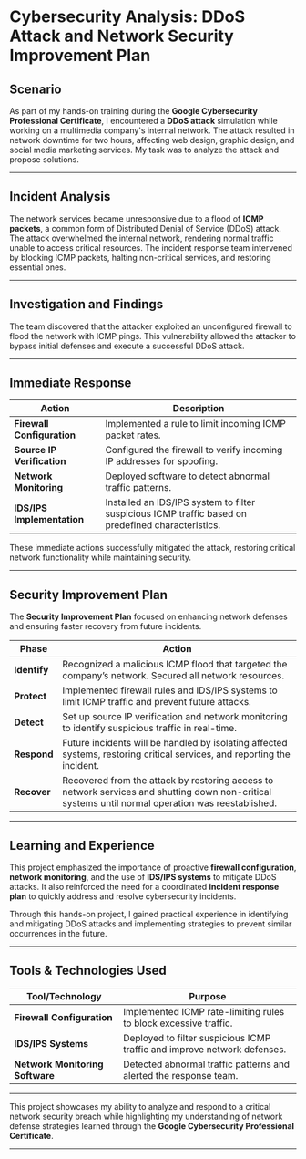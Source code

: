 # Cybersecurity Analysis: DDoS Attack and Network Security Improvement Plan

## Scenario

As part of my hands-on training during the **Google Cybersecurity Professional Certificate**, I encountered a **DDoS attack** simulation while working on a multimedia company's internal network. The attack resulted in network downtime for two hours, affecting web design, graphic design, and social media marketing services. My task was to analyze the attack and propose solutions.

---

## Incident Analysis

The network services became unresponsive due to a flood of **ICMP packets**, a common form of Distributed Denial of Service (DDoS) attack. The attack overwhelmed the internal network, rendering normal traffic unable to access critical resources. The incident response team intervened by blocking ICMP packets, halting non-critical services, and restoring essential ones.

---

## Investigation and Findings

The team discovered that the attacker exploited an unconfigured firewall to flood the network with ICMP pings. This vulnerability allowed the attacker to bypass initial defenses and execute a successful DDoS attack.

---

## Immediate Response

| **Action**                                | **Description**                                                                                  |
|-------------------------------------------|--------------------------------------------------------------------------------------------------|
| **Firewall Configuration**                | Implemented a rule to limit incoming ICMP packet rates.                                           |
| **Source IP Verification**                | Configured the firewall to verify incoming IP addresses for spoofing.                             |
| **Network Monitoring**                    | Deployed software to detect abnormal traffic patterns.                                            |
| **IDS/IPS Implementation**                | Installed an IDS/IPS system to filter suspicious ICMP traffic based on predefined characteristics. |

These immediate actions successfully mitigated the attack, restoring critical network functionality while maintaining security.

---

## Security Improvement Plan

The **Security Improvement Plan** focused on enhancing network defenses and ensuring faster recovery from future incidents.

| **Phase**     | **Action**                                                                                     |
|---------------|------------------------------------------------------------------------------------------------|
| **Identify**  | Recognized a malicious ICMP flood that targeted the company’s network. Secured all network resources. |
| **Protect**   | Implemented firewall rules and IDS/IPS systems to limit ICMP traffic and prevent future attacks. |
| **Detect**    | Set up source IP verification and network monitoring to identify suspicious traffic in real-time. |
| **Respond**   | Future incidents will be handled by isolating affected systems, restoring critical services, and reporting the incident. |
| **Recover**   | Recovered from the attack by restoring access to network services and shutting down non-critical systems until normal operation was reestablished. |

---

## Learning and Experience

This project emphasized the importance of proactive **firewall configuration**, **network monitoring**, and the use of **IDS/IPS systems** to mitigate DDoS attacks. It also reinforced the need for a coordinated **incident response plan** to quickly address and resolve cybersecurity incidents.

Through this hands-on project, I gained practical experience in identifying and mitigating DDoS attacks and implementing strategies to prevent similar occurrences in the future.

---

## Tools & Technologies Used

| **Tool/Technology**        | **Purpose**                                                      |
|----------------------------|------------------------------------------------------------------|
| **Firewall Configuration**  | Implemented ICMP rate-limiting rules to block excessive traffic. |
| **IDS/IPS Systems**         | Deployed to filter suspicious ICMP traffic and improve network defenses. |
| **Network Monitoring Software** | Detected abnormal traffic patterns and alerted the response team. |

---

This project showcases my ability to analyze and respond to a critical network security breach while highlighting my understanding of network defense strategies learned through the **Google Cybersecurity Professional Certificate**.

---
